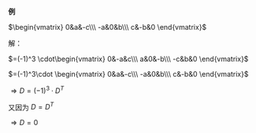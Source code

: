 **例**  
  
 $\begin{vmatrix}  
0&a&-c\\\   
-a&0&b\\\   
c&-b&0  
\end{vmatrix}$   
  
解：  
  
 $=(-1)^3  
\cdot\begin{vmatrix}  
0&-a&c\\\   
a&0&-b\\\   
-c&b&0  
\end{vmatrix}$   
  
 $=(-1)^3\cdot  
\begin{vmatrix}  
0&a&-c\\\   
-a&0&b\\\   
c&-b&0  
\end{vmatrix}$   
  
 $\Rightarrow D=(-1)^3\cdot D^T$   
  
又因为 $D=D^T$   
  
 $\Rightarrow D=0$   

